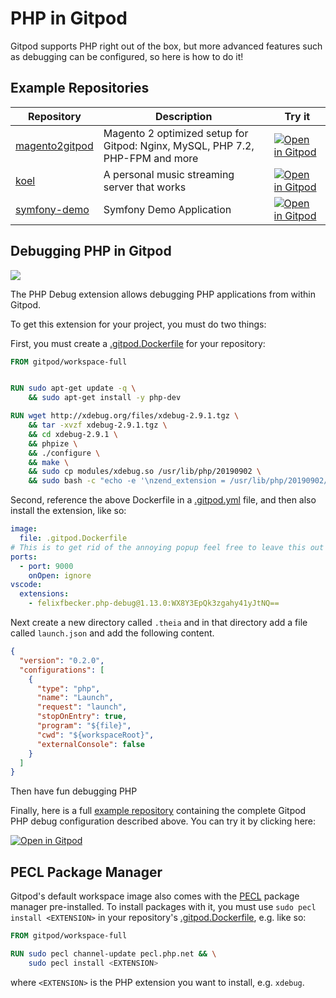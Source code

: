 # PHP in Gitpod

Gitpod supports PHP right out of the box, but more advanced features such as debugging can be configured, so here is how to do it!

## Example Repositories

<div class="table-container">

| Repository | Description | Try it |
|------------|-------------|--------|
| [magento2gitpod](https://github.com/nemke82/magento2gitpod) | Magento 2 optimized setup for Gitpod: Nginx, MySQL, PHP 7.2, PHP-FPM and more | [![Open in Gitpod](https://gitpod.io/button/open-in-gitpod.svg)](https://gitpod.io/#https://github.com/nemke82/magento2gitpod) |
| [koel](https://github.com/phanan/koel) | A personal music streaming server that works | [![Open in Gitpod](https://gitpod.io/button/open-in-gitpod.svg)](https://gitpod.io/#https://github.com/phanan/koel) |
| [symfony-demo](https://github.com/gitpod-io/symfony-demo) | Symfony Demo Application |[![Open in Gitpod](https://gitpod.io/button/open-in-gitpod.svg)](https://gitpod.io/#https://github.com/gitpod-io/symfony-demo)

</div>

## Debugging PHP in Gitpod

![](../images/phpDebug.gif)

The PHP Debug extension allows debugging PHP applications from within Gitpod.

To get this extension for your project, you must do two things:

First, you must create a [.gitpod.Dockerfile](https://www.gitpod.io/docs/config-docker/) for your repository:

```Dockerfile
FROM gitpod/workspace-full


RUN sudo apt-get update -q \
    && sudo apt-get install -y php-dev

RUN wget http://xdebug.org/files/xdebug-2.9.1.tgz \
    && tar -xvzf xdebug-2.9.1.tgz \
    && cd xdebug-2.9.1 \
    && phpize \
    && ./configure \
    && make \
    && sudo cp modules/xdebug.so /usr/lib/php/20190902 \
    && sudo bash -c "echo -e '\nzend_extension = /usr/lib/php/20190902/xdebug.so\n[XDebug]\nxdebug.remote_enable = 1\nxdebug.remote_autostart = 1\n' >> /etc/php/7.4/cli/php.ini"
```

Second, reference the above Dockerfile in a [.gitpod.yml](https://www.gitpod.io/docs/config-gitpod-file/) file, and then also install the extension, like so:

```yaml
image:
  file: .gitpod.Dockerfile
# This is to get rid of the annoying popup feel free to leave this out
ports:
  - port: 9000
    onOpen: ignore
vscode:
  extensions:
    - felixfbecker.php-debug@1.13.0:WX8Y3EpQk3zgahy41yJtNQ==
```

Next create a new directory called `.theia` and in that directory add a file called `launch.json` and add the following content.

```json
{
  "version": "0.2.0",
  "configurations": [
    {
      "type": "php",
      "name": "Launch",
      "request": "launch",
      "stopOnEntry": true,
      "program": "${file}",
      "cwd": "${workspaceRoot}",
      "externalConsole": false
    }
  ]
}
```

Then have fun debugging PHP

Finally, here is a full [example repository](https://github.com/JesterOrNot/Gitpod-PHP-Debug) containing the complete Gitpod PHP debug configuration described above. You can try it by clicking here:

[![Open in Gitpod](https://gitpod.io/button/open-in-gitpod.svg)](https://gitpod.io/#https://github.com/JesterOrNot/Gitpod-PHP-Debug)

## PECL Package Manager
Gitpod's default workspace image also comes with the [PECL](https://pecl.php.net/) package manager pre-installed. To install packages with it, you must use `sudo pecl install <EXTENSION>` in your repository's [.gitpod.Dockerfile](https://www.gitpod.io/docs/config-docker/), e.g. like so:
```Dockerfile
FROM gitpod/workspace-full

RUN sudo pecl channel-update pecl.php.net && \
    sudo pecl install <EXTENSION>
``` 
where `<EXTENSION>` is the PHP extension you want to install, e.g. `xdebug`.
